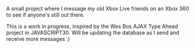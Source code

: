 A small project where I message my old Xbox Live friends on an Xbox 360 to see if anyone's still out there.

This is a work in progress, inspired by the Wes Bos AJAX Type Ahead project in JAVASCRIPT30. Will be updating the database as I send and receive more messages :) 
